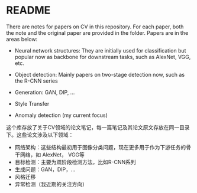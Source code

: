 # README

There are notes for papers on CV in this repository. For each paper, both the note and the original paper are provided in the folder. Papers are in the areas below:

- Neural network structures: They are initially used for classification but popular now as backbone for downstream tasks, such as AlexNet, VGG, etc.

- Object detection: Mainly papers on two-stage detection now, such as the R-CNN series
- Generation: GAN, DIP, ...
- Style Transfer
- Anomaly detection (my current focus)

这个库存放了关于CV领域的论文笔记，每一篇笔记及其论文原文存放在同一目录下。这些论文涉及以下领域：

- 网络架构：这些结构最初用于图像分类问题，现在更多用于作为下游任务的骨干网络，如 AlexNet， VGG等
- 目标检测：主要为双阶段检测方法，比如R-CNN系列
- 生成问题：GAN，DIP，...
- 风格迁移
- 异常检测（我近期的关注方向）

